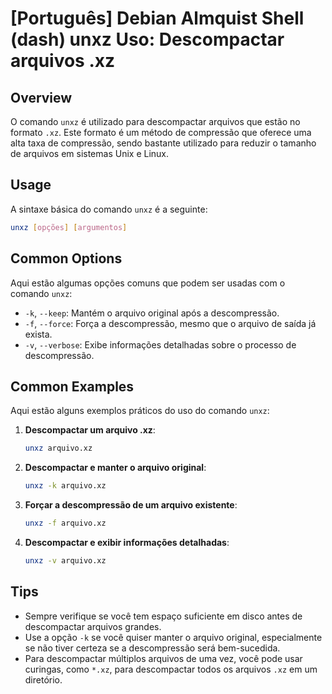 # [Português] Debian Almquist Shell (dash) unxz Uso: Descompactar arquivos .xz

## Overview
O comando `unxz` é utilizado para descompactar arquivos que estão no formato `.xz`. Este formato é um método de compressão que oferece uma alta taxa de compressão, sendo bastante utilizado para reduzir o tamanho de arquivos em sistemas Unix e Linux.

## Usage
A sintaxe básica do comando `unxz` é a seguinte:

```bash
unxz [opções] [argumentos]
```

## Common Options
Aqui estão algumas opções comuns que podem ser usadas com o comando `unxz`:

- `-k`, `--keep`: Mantém o arquivo original após a descompressão.
- `-f`, `--force`: Força a descompressão, mesmo que o arquivo de saída já exista.
- `-v`, `--verbose`: Exibe informações detalhadas sobre o processo de descompressão.

## Common Examples
Aqui estão alguns exemplos práticos do uso do comando `unxz`:

1. **Descompactar um arquivo .xz**:
   ```bash
   unxz arquivo.xz
   ```

2. **Descompactar e manter o arquivo original**:
   ```bash
   unxz -k arquivo.xz
   ```

3. **Forçar a descompressão de um arquivo existente**:
   ```bash
   unxz -f arquivo.xz
   ```

4. **Descompactar e exibir informações detalhadas**:
   ```bash
   unxz -v arquivo.xz
   ```

## Tips
- Sempre verifique se você tem espaço suficiente em disco antes de descompactar arquivos grandes.
- Use a opção `-k` se você quiser manter o arquivo original, especialmente se não tiver certeza se a descompressão será bem-sucedida.
- Para descompactar múltiplos arquivos de uma vez, você pode usar curingas, como `*.xz`, para descompactar todos os arquivos `.xz` em um diretório.